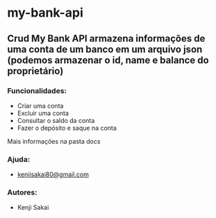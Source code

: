 # my-bank-api

## Crud My Bank API armazena informações de uma conta de um banco em um arquivo json (podemos armazenar o id, name e balance do proprietário)

### Funcionalidades:

- Criar uma conta<br>
- Excluir uma conta<br>
- Consultar o saldo da conta<br>
- Fazer o depósito e saque na conta<br>

Mais informações na pasta docs

### Ajuda:

- kenjisakai80@gmail.com

### Autores:

- Kenji Sakai
